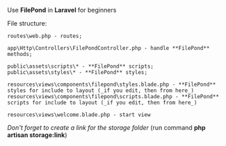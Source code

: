 Use **FilePond** in **Laravel** for beginners

File structure:

    routes\web.php - routes;

    app\Http\Controllers\FilePondController.php - handle **FilePond** methods;

    public\assets\scripts\* - **FilePond** scripts;
    public\assets\styles\* - **FilePond** styles;

    resources\views\components\filepond\styles.blade.php - **FilePond** styles for include to layout (_if you edit, then from here_)
    resources\views\components\filepond\scripts.blade.php - **FilePond** scripts for include to layout (_if you edit, then from here_)

    resources\views\welcome.blade.php - start view

_Don't forget to create a link for the storage folder_ (run command **php artisan storage:link**)
